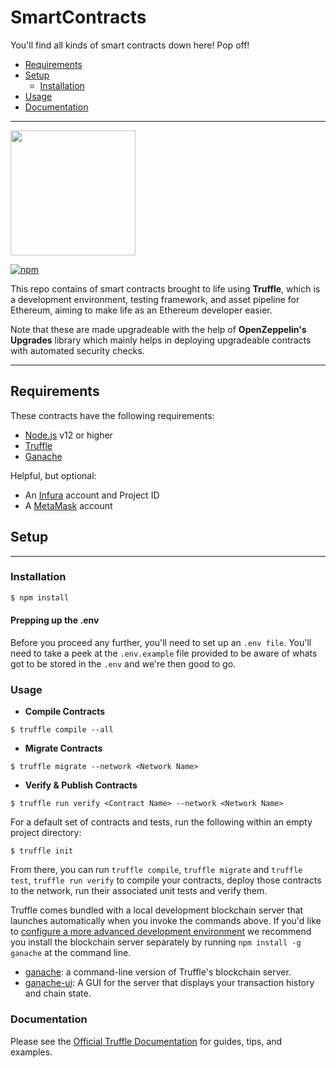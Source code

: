 # **SmartContracts**

You'll find all kinds of smart contracts down here! Pop off!

- [Requirements](#requirements)
- [Setup](#setup)
  - [Installation](#installation)
- [Usage](#usage)
- [Documentation](#documentation)

---

<img src="https://trufflesuite.com/img/truffle-logo-dark.svg" width="200">

[![npm](https://img.shields.io/npm/v/truffle.svg)](https://www.npmjs.com/package/truffle)

This repo contains of smart contracts brought to life using **Truffle**, which is a development environment, testing framework, and asset pipeline for Ethereum, aiming to make life as an Ethereum developer easier.

Note that these are made upgradeable with the help of **OpenZeppelin's Upgrades** library which mainly helps in deploying upgradeable contracts with automated security checks.

---

## **Requirements**

These contracts have the following requirements:

- [Node.js](https://nodejs.org/) v12 or higher
- [Truffle](https://trufflesuite.com/docs/truffle/getting-started/installation)
- [Ganache](https://github.com/trufflesuite/ganache#getting-started)

Helpful, but optional:

- An [Infura](https://infura.io/) account and Project ID
- A [MetaMask](https://metamask.io/) account

## **Setup**

---

### **Installation**

```bash
$ npm install
```

#### **Prepping up the .env**

Before you proceed any further, you'll need to set up an `.env file`. You'll need to take a peek at the `.env.example` file provided to be aware of whats got to be stored in the `.env` and we're then good to go.

### **Usage**

- **Compile Contracts**

```
$ truffle compile --all
```

- **Migrate Contracts**

```
$ truffle migrate --network <Network Name>
```

- **Verify & Publish Contracts**

```
$ truffle run verify <Contract Name> --network <Network Name>
```

For a default set of contracts and tests, run the following within an empty project directory:

```
$ truffle init
```

From there, you can run `truffle compile`, `truffle migrate` and `truffle test`, `truffle run verify` to compile your contracts, deploy those contracts to the network, run their associated unit tests and verify them.

Truffle comes bundled with a local development blockchain server that launches automatically when you invoke the commands above. If you'd like to [configure a more advanced development environment](https://trufflesuite.com/docs/truffle/reference/configuration) we recommend you install the blockchain server separately by running `npm install -g ganache` at the command line.

- [ganache](https://github.com/trufflesuite/ganache): a command-line version of Truffle's blockchain server.
- [ganache-ui](https://github.com/trufflesuite/ganache-ui): A GUI for the server that displays your transaction history and chain state.

### **Documentation**

Please see the [Official Truffle Documentation](https://trufflesuite.com/docs/) for guides, tips, and examples.
